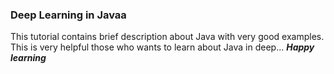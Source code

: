 ### Deep Learning in Javaa
This tutorial contains brief description about Java with very good examples.
This is very helpful those who wants to learn about Java in deep...
***Happy learning***
